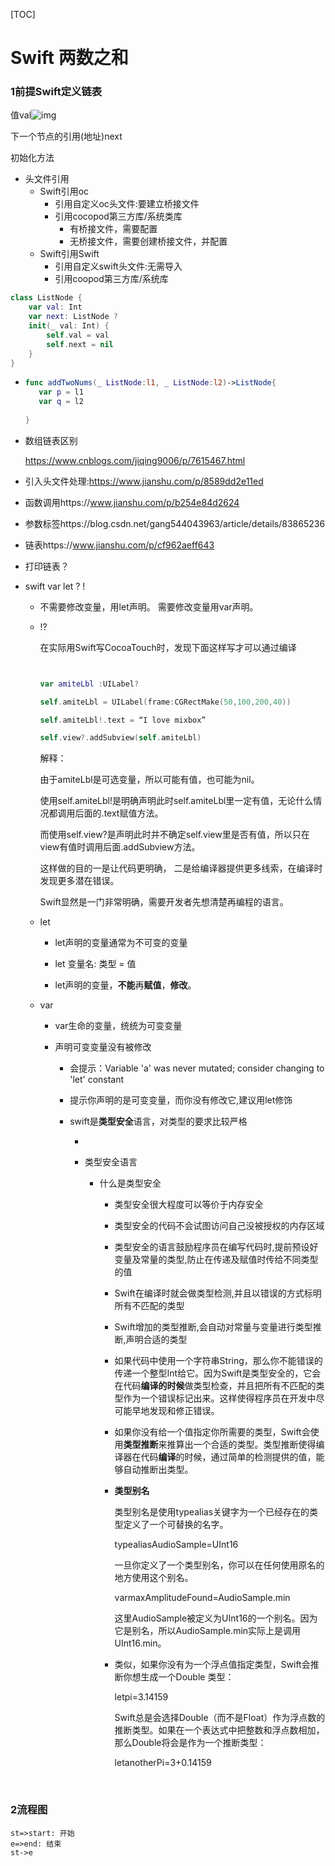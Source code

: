 [TOC]

# Swift 两数之和

### 1前提Swift定义链表

值val![img](file:///Users/v_liuxiaoju/Library/Caches/BaiduMacHi/Share/images/7a86d98aa8293fbd24f05b385aae118c.jpg)

下一个节点的引用(地址)next

初始化方法

* 头文件引用
  * Swift引用oc
    * 引用自定义oc头文件:要建立桥接文件
    * 引用cocopod第三方库/系统类库
      * 有桥接文件，需要配置
      * 无桥接文件，需要创建桥接文件，并配置
  * Swift引用Swift
    * 引用自定义swift头文件:无需导入
    * 引用coopod第三方库/系统库

``` swift
class ListNode {
    var val: Int
    var next: ListNode ?
    init(_ val: Int) {
        self.val = val
        self.next = nil
    }
}
```

* ``` swift
  func addTwoNums(_ ListNode:l1, _ ListNode:l2)->ListNode{
     var p = l1
     var q = l2
     
  }
  ```

* 数组链表区别

  https://www.cnblogs.com/jiqing9006/p/7615467.html

* 引入头文件处理:https://www.jianshu.com/p/8589dd2e11ed

* 函数调用https://www.jianshu.com/p/b254e84d2624

* 参数标签https://blog.csdn.net/gang544043963/article/details/83865236

* 链表https://www.jianshu.com/p/cf962aeff643

* 打印链表？

* swift var let ?  !

  * 不需要修改变量，用let声明。 需要修改变量用var声明。

  * !?

    在实际用Swift写CocoaTouch时，发现下面这样写才可以通过编译

    ``` swift
    
    
    var amiteLbl :UILabel?
    
    self.amiteLbl = UILabel(frame:CGRectMake(50,100,200,40))
    
    self.amiteLbl!.text = “I love mixbox”
    
    self.view?.addSubview(self.amiteLbl)
    ```

    解释：

    由于amiteLbl是可选变量，所以可能有值，也可能为nil。

    使用self.amiteLbl!是明确声明此时self.amiteLbl里一定有值，无论什么情况都调用后面的.text赋值方法。

    而使用self.view?是声明此时并不确定self.view里是否有值，所以只在view有值时调用后面.addSubview方法。

    这样做的目的一是让代码更明确， 二是给编译器提供更多线索，在编译时发现更多潜在错误。

    Swift显然是一门非常明确，需要开发者先想清楚再编程的语言。

  * let

    * let声明的变量通常为不可变的变量

    * let 变量名:  类型  = 值

    * let声明的变量，**不能**再**赋值**，**修改**。

  * var

    * var生命的变量，统统为可变变量

    * 声明可变变量没有被修改

      * 会提示：Variable 'a' was never mutated; consider changing to 'let' constant

      * 提示你声明的是可变变量，而你没有修改它,建议用let修饰

      * swift是**类型安全**语言，对类型的要求比较严格

        * 

        * 类型安全语言

          * 什么是类型安全

            * 类型安全很大程度可以等价于内存安全

            * 类型安全的代码不会试图访问自己没被授权的内存区域

            * 类型安全的语言鼓励程序员在编写代码时,提前预设好变量及常量的类型,防止在传递及赋值时传给不同类型的值

            * Swift在编译时就会做类型检测,并且以错误的方式标明所有不匹配的类型

            * Swift增加的类型推断,会自动对常量与变量进行类型推断,声明合适的类型

            * 如果代码中使用一个字符串String，那么你不能错误的传递一个整型Int给它。因为Swift是类型安全的，它会在代码**编译的时候**做类型检查，并且把所有不匹配的类型作为一个错误标记出来。这样使得程序员在开发中尽可能早地发现和修正错误。

            * 如果你没有给一个值指定你所需要的类型，Swift会使用**类型推断**来推算出一个合适的类型。类型推断使得编译器在代码**编译**的时候，通过简单的检测提供的值，能够自动推断出类型。

            * **类型别名**

              类型别名是使用typealias关键字为一个已经存在的类型定义了一个可替换的名字。

              typealiasAudioSample=UInt16

              一旦你定义了一个类型别名，你可以在任何使用原名的地方使用这个别名。

              varmaxAmplitudeFound=AudioSample.min

              这里AudioSample被定义为UInt16的一个别名。因为它是别名，所以AudioSample.min实际上是调用UInt16.min。

            * 类似，如果你没有为一个浮点值指定类型，Swift会推断你想生成一个Double 类型：

              letpi=3.14159

              Swift总是会选择Double（而不是Float）作为浮点数的推断类型。如果在一个表达式中把整数和浮点数相加，那么Double将会是作为一个推断类型：

              letanotherPi=3+0.14159

              

  ​    

    

### 2流程图

  ```flow
st=>start: 开始
e=>end: 结束
st->e
  ```

  

  

